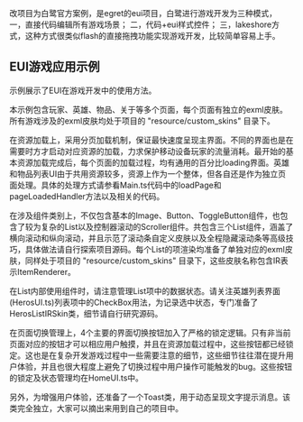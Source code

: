 改项目为白鹭官方案例，是egret的eui项目，白鹭进行游戏开发为三种模式，
一，直接代码编辑所有游戏场景；
二，代码+eui样式控件；
三，lakeshore方式，这种方式很类似flash的直接拖拽功能实现游戏开发，比较简单容易上手。

## EUI游戏应用示例

示例展示了EUI在游戏开发中的使用方法。

本示例包含玩家、英雄、物品、关于等多个页面，每个页面有独立的exml皮肤。所有游戏涉及的exml皮肤均处于项目的 "resource/custom_skins" 目录下。

在资源加载上，采用分页加载机制，保证最快速度呈现主界面。不同的界面也是在需要时方才启动对应资源的加载，力求保护移动设备玩家的流量消耗。最开始的基本资源加载完成后，每个页面的加载过程，均有通用的百分比loading界面。英雄和物品列表UI由于共用资源较多，资源上作为一个整体，但各自还是作为独立页面处理。具体的处理方式请参看Main.ts代码中的loadPage和pageLoadedHandler方法以及相关的代码。

在涉及组件类别上，不仅包含基本的Image、Button、ToggleButton组件，也包含了较为复杂的List以及控制器滚动的Scroller组件。共包含三个List组件，涵盖了横向滚动和纵向滚动，并且示范了滚动条自定义皮肤以及全程隐藏滚动条等高级技巧，具体做法请自行探索项目源码。每个List的项渲染均准备了单独对应的exml皮肤，同样处于项目的 "resource/custom_skins" 目录下，这些皮肤名称包含IR表示ItemRenderer。

在List内部使用组件时，请注意管理List项中的数据状态。请关注英雄列表界面(HerosUI.ts)列表项中的CheckBox用法，为记录选中状态，专门准备了HerosListIRSkin类，细节请自行研究源码。

在页面切换管理上，4个主要的界面切换按钮加入了严格的锁定逻辑。只有非当前页面对应的按钮才可以相应用户触摸，并且在资源加载过程中，这些按钮都已经锁定。这也是在复杂开发游戏过程中一些需要注意的细节，这些细节往往潜在提升用户体验，并且也很大程度上避免了切换过程中用户操作可能触发的bug。这些按钮的锁定及状态管理均在HomeUI.ts中。

另外，为增强用户体验，还准备了一个Toast类，用于动态呈现文字提示消息。该类完全独立，大家可以摘出来用到自己的项目中。
